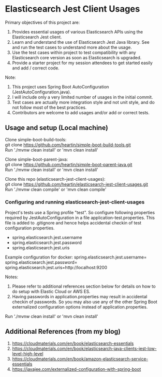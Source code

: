 # Elasticsearch Jest Client Usages

Primary objectives of this project are:
1. Provides essential usages of various Elasticsearch APIs using the Elasticsearch Jest client.
1. Learn and understand the use of Elasticsearch Jest Java library. See and run the test cases to understand more about the usage.
1. Use the test cases within project to test compatibility with any Elasticsearch core version as soon as Elasticsearch is upgraded.
1. Provide a starter project for my session attendees to get started easily and add / correct code.

Note:
1. This project uses Spring Boot AutoConfiguration (JestAutoConfiguration.java).
1. I will include only a very limited number of usages in the initial commit.
1. Test cases are actually more integration style and not unit style, and do not follow most of the best practices. 
1. Contributors are welcome to add usages and/or add or correct tests.


## Usage and setup (Local machine)

Clone simple-boot-build-tools: <br>
git clone https://github.com/heartin/simple-boot-build-tools.git <br>
Run './mvnw clean install' or 'mvn clean install'

Clone simple-boot-parent-java: <br>
git clone https://github.com/heartin/simple-boot-parent-java.git <br>
Run './mvnw clean install' or 'mvn clean install'

Clone this repo (elasticsearch-jest-client-usages): <br>
git clone https://github.com/heartin/elasticsearch-jest-client-usages.git <br>
Run './mvnw clean compile' or 'mvn clean compile'

### Configuring and running elasticsearch-jest-client-usages

Project's tests use a Spring profile "test". So configure following properties required 
by JestAutoConfiguration in a file application-test.properties. This file is added to 
.gitignore and hence helps accidental checkin of test configuration properties.<br>
- spring.elasticsearch.jest.username <br>
- spring.elasticsearch.jest.password <br>
- spring.elasticsearch.jest.uris <br>

Example configuration for docker:
spring.elasticsearch.jest.username=
spring.elasticsearch.jest.password=
spring.elasticsearch.jest.uris=http://localhost:9200

Notes: 
1. Please refer to additional references section below for details on how to do setup with Elastic Cloud or AWS ES.
1. Having passwords in application.properties may result in accidental checkin of passwords. So you may also use any of the other Spring Boot externalized configuration options instead of application.properties. 

Run './mvnw clean install' or 'mvn clean install'


## Additional References (from  my blog)
1. https://cloudmaterials.com/en/book/elasticsearch-essentials
1. https://cloudmaterials.com/en/book/elasticsearch-java-clients-jest-low-level-high-level
1. https://cloudmaterials.com/en/book/amazon-elasticsearch-service-essentials
1. https://javajee.com/externalized-configuration-with-spring-boot